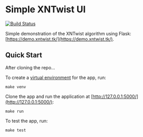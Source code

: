 # Simple XNTwist UI

[![Build Status](https://travis-ci.org/xn-twist/demo-ui.svg?branch=master)](https://travis-ci.org/xn-twist/demo-ui)

Simple demonstration of the XNTwist algorithm using Flask: [https://demo.xntwist.tk/](https://demo.xntwist.tk/).

## Quick Start

After cloning the repo...

To create a [virtual environment](http://docs.python-guide.org/en/latest/dev/virtualenvs/) for the app, run:

```
make venv
```

Clone the app and run the application at [http://127.0.0.1:5000/](http://127.0.0.1:5000/):

```
make run
```

To test the app, run:

```
make test
```
